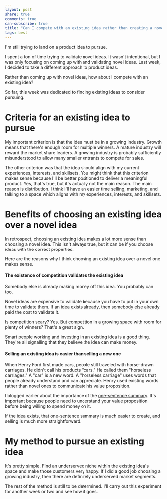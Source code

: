 ```yaml
---
layout: post
share: true
comments: true
can-subscribe: true
title: "Can I compete with an existing idea rather than creating a novel one?"
tags: best
---
```


I'm still trying to land on a product idea to pursue.

I spent a ton of time trying to validate novel ideas.  It wasn't intentional, but I was only focusing on coming up with and validating novel ideas.  Last week, I decided to take a different approach to product ideas.

Rather than coming up with novel ideas, how about I compete with an existing idea?

So far, this week was dedicated to finding existing ideas to consider pursuing.

# Criteria for an existing idea to pursue

My important criterion is that the idea must be in a growing industry.  Growth means that there's enough room for multiple winners.  A mature industry will reward the market share leaders.  A growing industry is probably sufficiently misunderstood to allow many smaller entrants to compete for sales.

The other criterion was that the idea should align with my current experiences, interests, and skillsets.  You might think that this criterion makes sense because I'll be better positioned to deliver a meaningful product.  Yes, that's true, but it's actually not the main reason.  The main reason is distribution.  I think I'll have an easier time selling, marketing, and talking to a space which aligns with my experiences, interests, and skillsets.

# Benefits of choosing an existing idea over a novel idea

In retrospect, choosing an existing idea makes a lot more sense than choosing a novel idea.  This isn't always true, but it can be if you choose ideas with the correct properties.

Here are the reasons why I think choosing an existing idea over a novel one makes sense.

#### The existence of competition validates the existing idea

Somebody else is already making money off this idea.  You probably can too.

Novel ideas are expensive to validate because you have to put in your own time to validate them.  If an idea exists already, then somebody else already paid the cost to validate it.

Is competition scary?  Yes.  But competition in a growing space with room for plenty of winners?  That's a great sign.

Smart people working and investing in an existing idea is a good thing.  They're all signalling that they believe the idea can make money.

#### Selling an existing idea is easier than selling a new one

When Henry Ford first made cars, people still traveled with horse-drawn carriages.  He didn't call his products "cars."  He called them "horseless carriages."  A "car" is a new word.  A "horseless carriage" uses words that people already understand and can appreciate.  Henry used existing words rather than novel ones to communicate his value proposition.

I blogged earlier about the importance of the <a href="http://www.dillonforrest.com/startup/the-once-sentence-summary/" target="_blank">one-sentence summary</a>.  It's important because people need to understand your value proposition before being willing to spend money on it.

If the idea exists, that one-sentence summary is much easier to create, and selling is much more straightforward.

# My method to pursue an existing idea

It's pretty simple.  Find an underserved niche within the existing idea's space and make those customers very happy.  If I did a good job choosing a growing industry, then there are definitely underserved market segments.

The rest of the method is still to be determined.  I'll carry out this experiment for another week or two and see how it goes.
